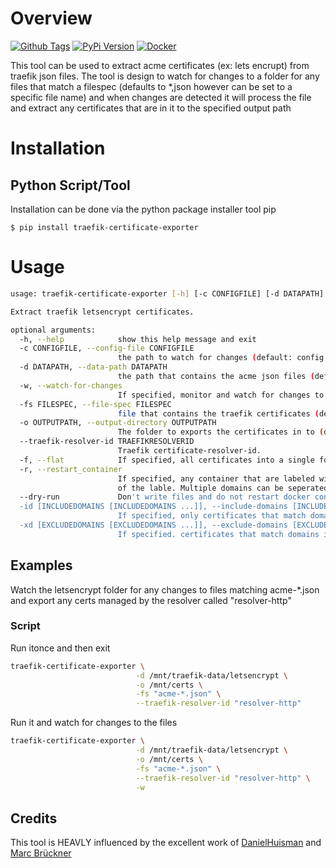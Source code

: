 # Overview

[![Github Tags](https://img.shields.io/github/v/tag/ravensorb/traefik-certificate-exporter?logo=github&logoColor=white)](https://github.com/ravensorb/traefik-certificate-exporter) [![PyPi Version](https://img.shields.io/pypi/v/traefik-certificate-exporter?color=g&label=pypi%20package&logo=pypi&logoColor=white)](https://pypi.org/project/traefik-certificate-exporter/) [![Docker](https://badgen.net/badge/icon/docker?icon=docker&label)](https://hub.docker.com/r/ravensorb/traefik-certificate-exporter)



This tool can be used to extract acme certificates (ex: lets encrupt) from traefik json files. The tool is design to watch for changes to a folder for any files that match a filespec (defaults to *,json however can be set to a specific file name) and when changes are detected it will process the file and extract any certificates that are in it to the specified output path

# Installation

## Python Script/Tool

Installation can be done via the python package installer tool pip

```basah
$ pip install traefik-certificate-exporter
```

# Usage

```bash
usage: traefik-certificate-exporter [-h] [-c CONFIGFILE] [-d DATAPATH] [-w] [-fs FILESPEC] [-o OUTPUTPATH] [--traefik-resolver-id TRAEFIKRESOLVERID] [-f] [-r] [--dry-run] [-id [INCLUDEDOMAINS [INCLUDEDOMAINS ...]] | -xd [EXCLUDEDOMAINS [EXCLUDEDOMAINS ...]]]

Extract traefik letsencrypt certificates.

optional arguments:
  -h, --help            show this help message and exit
  -c CONFIGFILE, --config-file CONFIGFILE
                        the path to watch for changes (default: config.yaml)
  -d DATAPATH, --data-path DATAPATH
                        the path that contains the acme json files (default: ./)
  -w, --watch-for-changes
                        If specified, monitor and watch for changes to acme files
  -fs FILESPEC, --file-spec FILESPEC
                        file that contains the traefik certificates (default: *.json)
  -o OUTPUTPATH, --output-directory OUTPUTPATH
                        The folder to exports the certificates in to (default: ./certs)
  --traefik-resolver-id TRAEFIKRESOLVERID
                        Traefik certificate-resolver-id.
  -f, --flat            If specified, all certificates into a single folder
  -r, --restart_container
                        If specified, any container that are labeled with 'com.github.ravensorb.traefik-certificate-exporter.domain-restart=<DOMAIN>' will be restarted if the domain name of a generated certificates matches the value
                        of the lable. Multiple domains can be seperated by ','
  --dry-run             Don't write files and do not restart docker containers.
  -id [INCLUDEDOMAINS [INCLUDEDOMAINS ...]], --include-domains [INCLUDEDOMAINS [INCLUDEDOMAINS ...]]
                        If specified, only certificates that match domains in this list will be extracted
  -xd [EXCLUDEDOMAINS [EXCLUDEDOMAINS ...]], --exclude-domains [EXCLUDEDOMAINS [EXCLUDEDOMAINS ...]]
                        If specified. certificates that match domains in this list will be ignored
```

## Examples

Watch the letsencrypt folder for any changes to files matching acme-*.json and export any certs managed by the resolver called "resolver-http"

### Script

Run itonce and then exit

```bash
traefik-certificate-exporter \
                            -d /mnt/traefik-data/letsencrypt \
                            -o /mnt/certs \
                            -fs "acme-*.json" \
                            --traefik-resolver-id "resolver-http" 
```

Run it and watch for changes to the files

```bash
traefik-certificate-exporter \
                            -d /mnt/traefik-data/letsencrypt \
                            -o /mnt/certs \
                            -fs "acme-*.json" \
                            --traefik-resolver-id "resolver-http" \
                            -w
```

## Credits

This tool is HEAVLY influenced by the excellent work of [DanielHuisman](https://github.com/DanielHuisman) and [Marc Brückner](https://github.com/SnowMB)
